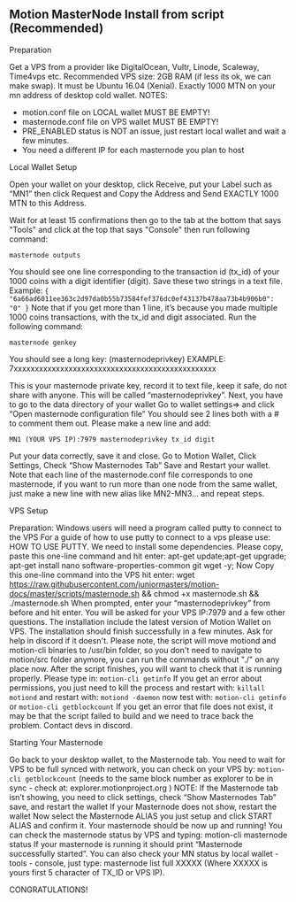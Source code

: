 Motion MasterNode Install from script (Recommended)
-------

Preparation

Get a VPS from a provider like DigitalOcean, Vultr, Linode, Scaleway, Time4vps etc. 
Recommended VPS size: 2GB RAM (if less its ok, we can make swap).
It must be Ubuntu 16.04 (Xenial).
Exactly 1000 MTN on your mn address of desktop cold wallet. 
NOTES:
- motion.conf file on LOCAL wallet MUST BE EMPTY! 
- masternode.conf file on VPS wallet MUST BE EMPTY! 
- PRE_ENABLED status is NOT an issue, just restart local wallet and wait a few minutes. 
- You need a different IP for each masternode you plan to host

Local Wallet Setup

Open your wallet on your desktop, click Receive, put your Label such as “MN1” then click Request and Copy the Address and Send EXACTLY 1000 MTN to this Address.

Wait for at least 15 confirmations then go to the tab at the bottom that says "Tools" and click at the top that says "Console" then run following command: 

``masternode outputs``

You should see one line corresponding to the transaction id (tx_id) of your 1000 coins with a digit identifier (digit). Save these two strings in a text file.
Example: 
``{ "6a66ad6011ee363c2d97da0b55b73584fef376dc0ef43137b478aa73b4b906b0": "0" }``
Note that if you get more than 1 line, it’s because you made multiple 1000 coins transactions, with the tx_id and digit associated.
Run the following command:

``masternode genkey``

You should see a long key: (masternodeprivkey) EXAMPLE: 7xxxxxxxxxxxxxxxxxxxxxxxxxxxxxxxxxxxxxxxxxxxxxxxx

This is your masternode private key, record it to text file, keep it safe, do not share with anyone. This will be called “masternodeprivkey”. 
Next, you have to go to the data directory of your wallet Go to wallet settings=> and click “Open masternode configuration file” You should see 2 lines both with a # to comment them out.
Please make a new line and add:

``MN1 (YOUR VPS IP):7979 masternodeprivkey tx_id digit``

Put your data correctly, save it and close. 
Go to Motion Wallet, Click Settings, Check “Show Masternodes Tab” Save and Restart your wallet.
Note that each line of the masternode.conf file corresponds to one masternode, if you want to run more than one node from the same wallet, just make a new line with new alias like MN2-MN3… and repeat steps.

VPS Setup

Preparation: Windows users will need a program called putty to connect to the VPS For a guide of how to use putty to connect to a vps please use: 
HOW TO USE PUTTY.
We need to install some dependencies. Please copy, paste this one-line command and hit enter:
apt-get update;apt-get upgrade; apt-get install nano software-properties-common git wget -y;
Now Copy this one-line command into the VPS hit enter:
wget https://raw.githubusercontent.com/juniormasters/motion-docs/master/scripts/masternode.sh && chmod +x masternode.sh && ./masternode.sh
When prompted, enter your “masternodeprivkey” from before and hit enter.
You will be asked for your VPS IP:7979 and a few other questions. 
The installation include the latest version of Motion Wallet on VPS.
The installation should finish successfully in a few minutes. Ask for help in discord if it doesn't.
Please note, the script will move motiond and motion-cli binaries to /usr/bin folder, so you don't need to navigate to motion/src folder anymore, you can run the commands without "./" on any place now.
After the script finishes, you will want to check that it is running properly. 
Please type in:
``motion-cli getinfo``
If you get an error about permissions, you just need to kill the process and restart with:
``killall motiond``
and restart with:
``motiond -daemon``
now test with:
``motion-cli getinfo``
or
``motion-cli getblockcount``
If you get an error that file does not exist, it may be that the script failed to build and we need to trace back the problem. Contact devs in discord.

Starting Your Masternode

Go back to your desktop wallet, to the Masternode tab. You need to wait for VPS to be full synced with network, you can check on your VPS by:
``motion-cli getblockcount``
(needs to the same block number as explorer to be in sync - check at: explorer.motionproject.org )
NOTE: If the Masternode tab isn’t showing, you need to click settings, check “Show Masternodes Tab” save, and restart the wallet If your Masternode does not show, restart the wallet
Now select the Masternode ALIAS you just setup and click START ALIAS and confirm it.
Your masternode should be now up and running!
You can check the masternode status by VPS and typing:
motion-cli masternode status
If your masternode is running it should print “Masternode successfully started”.
You can also check your MN status by local wallet - tools - console, just type:
masternode list full XXXXX
(Where XXXXX is yours first 5 character of TX_ID or VPS IP).

CONGRATULATIONS!
